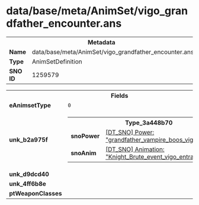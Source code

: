 <h1>data/base/meta/AnimSet/vigo_grandfather_encounter.ans</h1><table><tr><th colspan="100%">Metadata</th></tr><tr><td><b>Name</b></td><td>data/base/meta/AnimSet/vigo_grandfather_encounter.ans</td></tr><tr><td><b>Type</b></td><td>AnimSetDefinition</td></tr><tr><td><b>SNO ID</b></td><td>1259579</td></tr></table>

<table><tr><th colspan="100%">Fields</th></tr><tr><td><b>eAnimsetType</b></td><td><code>0</code></td></tr><tr><td><b>unk_b2a975f</b></td><td><table><tr><th colspan="100%">Type_3a448b70</th></tr><tr><td><b>snoPower</b></td><td><a href="..\Power\grandfather_vampire_boos_vigo_entrance.pow">[DT_SNO] Power: "grandfather_vampire_boos_vigo_entrance"</a></td></tr><tr><td><b>snoAnim</b></td><td><a href="..\Anim\Knight_Brute_event_vigo_entrance.ani">[DT_SNO] Animation: "Knight_Brute_event_vigo_entrance"</a></td></tr></table>


</td></tr><tr><td><b>unk_d9dcd40</b></td><td></td></tr><tr><td><b>unk_4ff6b8e</b></td><td></td></tr><tr><td><b>ptWeaponClasses</b></td><td></td></tr></table>

